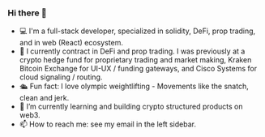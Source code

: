 ### Hi there 👋

- 💻 I'm a full-stack developer, specialized in solidity, DeFi, prop trading, and in web (React) ecosystem.
- 💼 I currently contract in DeFi and prop trading.  I was previously at a crypto hedge fund for proprietary trading and market making, Kraken Bitcoin Exchange for UI-UX / funding gateways, and Cisco Systems for cloud signaling / routing. 
- 🛳️ Fun fact: I love olympic weightlifting - Movements like the snatch, clean and jerk.
- 🌱 I’m currently learning and building crypto structured products on web3.
- 📫 How to reach me: see my email in the left sidebar.
